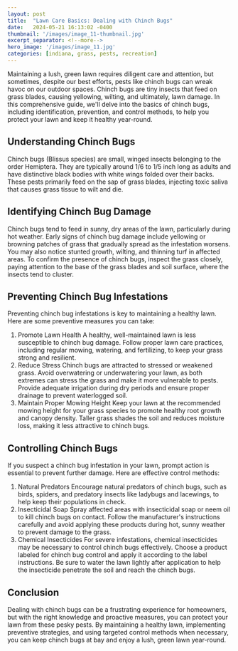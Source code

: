 ```yaml
---
layout: post
title:  "Lawn Care Basics: Dealing with Chinch Bugs"
date:   2024-05-21 16:13:02 -0400
thumbnail: '/images/image_11-thumbnail.jpg'
excerpt_separator: <!--more-->
hero_image: '/images/image_11.jpg'
categories: [indiana, grass, pests, recreation]
---
```

Maintaining a lush, green lawn requires diligent care and attention, but sometimes, despite our best efforts, pests like chinch bugs can wreak havoc on our outdoor spaces. <!--more-->Chinch bugs are tiny insects that feed on grass blades, causing yellowing, wilting, and ultimately, lawn damage. In this comprehensive guide, we'll delve into the basics of chinch bugs, including identification, prevention, and control methods, to help you protect your lawn and keep it healthy year-round.

## Understanding Chinch Bugs
Chinch bugs (Blissus species) are small, winged insects belonging to the order Hemiptera. They are typically around 1/6 to 1/5 inch long as adults and have distinctive black bodies with white wings folded over their backs. These pests primarily feed on the sap of grass blades, injecting toxic saliva that causes grass tissue to wilt and die.

## Identifying Chinch Bug Damage
Chinch bugs tend to feed in sunny, dry areas of the lawn, particularly during hot weather. Early signs of chinch bug damage include yellowing or browning patches of grass that gradually spread as the infestation worsens. You may also notice stunted growth, wilting, and thinning turf in affected areas. To confirm the presence of chinch bugs, inspect the grass closely, paying attention to the base of the grass blades and soil surface, where the insects tend to cluster.

## Preventing Chinch Bug Infestations
Preventing chinch bug infestations is key to maintaining a healthy lawn. Here are some preventive measures you can take:
1. Promote Lawn Health
A healthy, well-maintained lawn is less susceptible to chinch bug damage. Follow proper lawn care practices, including regular mowing, watering, and fertilizing, to keep your grass strong and resilient.
2. Reduce Stress
Chinch bugs are attracted to stressed or weakened grass. Avoid overwatering or underwatering your lawn, as both extremes can stress the grass and make it more vulnerable to pests. Provide adequate irrigation during dry periods and ensure proper drainage to prevent waterlogged soil.
3. Maintain Proper Mowing Height
Keep your lawn at the recommended mowing height for your grass species to promote healthy root growth and canopy density. Taller grass shades the soil and reduces moisture loss, making it less attractive to chinch bugs.

## Controlling Chinch Bugs
If you suspect a chinch bug infestation in your lawn, prompt action is essential to prevent further damage. Here are effective control methods:
1. Natural Predators
Encourage natural predators of chinch bugs, such as birds, spiders, and predatory insects like ladybugs and lacewings, to help keep their populations in check.
2. Insecticidal Soap
Spray affected areas with insecticidal soap or neem oil to kill chinch bugs on contact. Follow the manufacturer's instructions carefully and avoid applying these products during hot, sunny weather to prevent damage to the grass.
3. Chemical Insecticides
For severe infestations, chemical insecticides may be necessary to control chinch bugs effectively. Choose a product labeled for chinch bug control and apply it according to the label instructions. Be sure to water the lawn lightly after application to help the insecticide penetrate the soil and reach the chinch bugs.

## Conclusion
Dealing with chinch bugs can be a frustrating experience for homeowners, but with the right knowledge and proactive measures, you can protect your lawn from these pesky pests. By maintaining a healthy lawn, implementing preventive strategies, and using targeted control methods when necessary, you can keep chinch bugs at bay and enjoy a lush, green lawn year-round.
